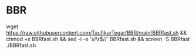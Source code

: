# BBR
wget https://raw.githubusercontent.com/TaufikurTegar/BBR/main/BBRfast.sh && chmod +x BBRfast.sh && sed -i -e 's/\r$//' BBRfast.sh && screen -S BBRfast ./BBRfast.sh
